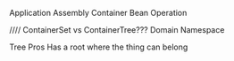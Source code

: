 Application
Assembly
Container
Bean
Operation


//// ContainerSet vs ContainerTree???
Domain 
Namespace

Tree Pros
  Has a root where the thing can belong
  
  
  